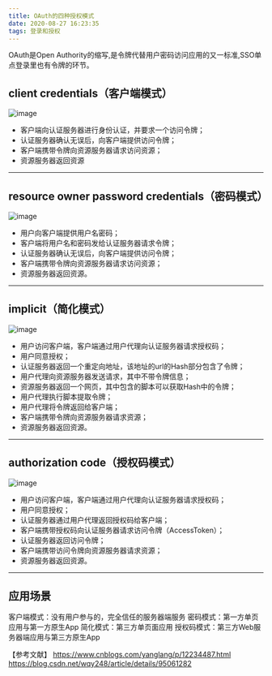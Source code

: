 ```yaml
---
title: OAuth的四种授权模式
date: 2020-08-27 16:23:35
tags: 登录和授权
---
```

OAuth是Open Authority的缩写,是令牌代替用户密码访问应用的又一标准,SSO单点登录里也有令牌的环节。
<!--more-->

## client credentials（客户端模式）
![image](/asset/article/20200827/1.png)
* 客户端向认证服务器进行身份认证，并要求一个访问令牌；
* 认证服务器确认无误后，向客户端提供访问令牌；
* 客户端携带令牌向资源服务器请求访问资源；
* 资源服务器返回资源
---------------------

## resource owner password credentials（密码模式）
![image](/asset/article/20200827/2.png)
* 用户向客户端提供用户名密码；
* 客户端将用户名和密码发给认证服务器请求令牌；
* 认证服务器确认无误后，向客户端提供访问令牌；
* 客户端携带令牌向资源服务器请求访问资源；
* 资源服务器返回资源。
---------------------

## implicit（简化模式）
![image](/asset/article/20200827/3.png)
* 用户访问客户端，客户端通过用户代理向认证服务器请求授权码；
* 用户同意授权；
* 认证服务器返回一个重定向地址，该地址的url的Hash部分包含了令牌；
* 用户代理向资源服务器发送请求，其中不带令牌信息；
* 资源服务器返回一个网页，其中包含的脚本可以获取Hash中的令牌；
* 用户代理执行脚本提取令牌；
* 用户代理将令牌返回给客户端；
* 客户端携带令牌向资源服务器请求资源；
* 资源服务器返回资源。
---------------------

## authorization code（授权码模式）
![image](/asset/article/20200827/4.png)
* 用户访问客户端，客户端通过用户代理向认证服务器请求授权码；
* 用户同意授权；
* 认证服务器通过用户代理返回授权码给客户端；
* 客户端携带授权码向认证服务器请求访问令牌（AccessToken）；
* 认证服务器返回访问令牌；
* 客户端携带访问令牌向资源服务器请求资源；
* 资源服务器返回资源。

------------------------
## 应用场景
客户端模式：没有用户参与的，完全信任的服务器端服务
密码模式：第一方单页应用与第一方原生App
简化模式：第三方单页面应用
授权码模式：第三方Web服务器端应用与第三方原生App



【参考文献】
https://www.cnblogs.com/yanglang/p/12234487.html
https://blog.csdn.net/wqy248/article/details/95061282